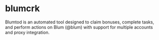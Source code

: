 # blumcrk
Blumtod is an automated tool designed to claim bonuses, complete tasks, and perform actions on Blum (@blum) with support for multiple accounts and proxy integration.

